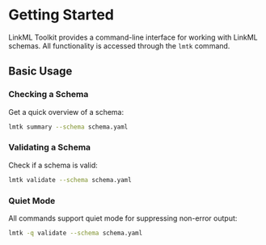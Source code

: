 # Getting Started

LinkML Toolkit provides a command-line interface for working with LinkML schemas. All functionality is accessed through the `lmtk` command.

## Basic Usage

### Checking a Schema

Get a quick overview of a schema:
```bash
lmtk summary --schema schema.yaml
```

### Validating a Schema

Check if a schema is valid:
```bash
lmtk validate --schema schema.yaml
```

### Quiet Mode

All commands support quiet mode for suppressing non-error output:
```bash
lmtk -q validate --schema schema.yaml
```